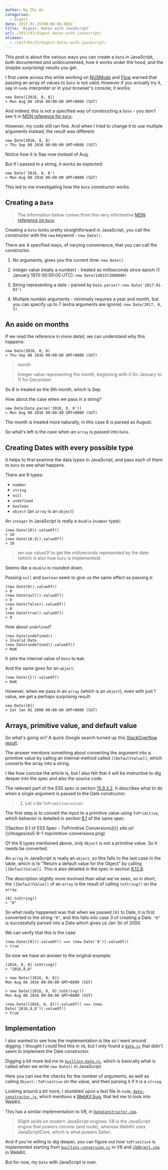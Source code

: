 ```yaml
---
author: Ng Zhi An
categories:
  - Digest
date: 2017-01-25T00:00:00.000Z
title: 'Digest: Dates with JavaScript'
url: /2017/01/digest-dates-with-javascript/
aliases:
  - /2017/01/25/digest-dates-with-javascript/
---
```


This post is about the various ways you can create a `Date` in JavaScript,
both documented and undocumented, how it works under the hood, and the (maybe surprising) results you get.

I first came across this while working on [NUSMods](http://v3.nusmods.com) and [Flow](https://flowtype.org) warned that passing an array of values to `Date` is not valid.
However if you actually try it, say in `node` interpreter or in your browser's console, it works:

```
new Date([2016, 8, 8])
> Mon Aug 08 2016 00:00:00 GMT+0800 (SGT)
```

And indeed, this is not a specified way of constructing a `Date` - you don't see it in [MDN reference for `Date`](https://developer.mozilla.org/en/docs/Web/JavaScript/Reference/Global_Objects/Date).

However, my code still ran fine. And when I tried to change it to use multiple arguments instead, the result was different:

```
new Date(2016, 8, 8)
> Thu Sep 08 2016 00:00:00 GMT+0800 (SGT)
```

Notice how it is Sep now instead of Aug.

But if I passed in a string, it works as expected:
```
new Date('2016, 8, 8')
> Mon Aug 08 2016 00:00:00 GMT+0800 (SGT)
```

This led to me investigating how the `Date` constructor works.

## Creating a `Date`

> The information below comes from this very informative [MDN reference on `Date`](https://developer.mozilla.org/en/docs/Web/JavaScript/Reference/Global_Objects/Date)

Creating a `Date` looks pretty straightforward in JavaScript, you call the constructor with the `new` keyword - `new Date()`.

There are 4 specified ways, of varying convenience, that you can call the constructor.

1. No arguments, gives you the current time: `new Date()`

2. Integer value (really a number) - treated as milliseconds since epoch (1 January 1970 00:00:00 UTC): `new Date(1483372800000)`

3. String representing a date - parsed by `Date.parse()`: `new Date('2017-01-03')`

4. Multiple number arguments - minimally requires a year and month, but you can specify up to 7 (extra arguments are ignore): `new Date(2017, 0, 3)`


## An aside on months

If we read the reference in more detail, we can understand why this happens:

```
new Date(2016, 8, 8)
> Thu Sep 08 2016 00:00:00 GMT+0800 (SGT)
```

> month
>
> Integer value representing the month, beginning with 0 for January to 11 for December.

So 8 is treated as the 9th month, which is Sep.


How about the case when we pass in a string?

```
new Date(Date.parse('2016, 8, 8'))
> Mon Aug 08 2016 00:00:00 GMT+0800 (SGT)
```

The month is treated more naturally, in this case 8 is parsed as August.

So what's left is the case when an `array` is passed into `Date`.

## Creating Dates with every possible type

It helps to first examine the data types in JavaScript,
and pass each of them to `Date` to see what happens.

There are 6 types:
- `number`
- `string`
- `null`
- `undefined`
- `boolean`
- `object` (an `array` is an `object`)

An `integer` in JavaScript is really a `double` (`number` type):

```
(new Date(10)).valueOf()
> 10
(new Date(10.9)).valueOf()
> 10
```

> we use valueOf to get the milliseconds represented by the date (which is also how `Date` is implemented)

Seems like a `double` is rounded down.

Passing `null` and `boolean` seem to give us the same effect as passing `0`:

```
(new Date(0)).valueOf()
> 0
(new Date(null)).valueOf()
> 0
(new Date(false)).valueOf()
> 0
(new Date(true)).valueOf()
> 0
```

How about `undefined`?

```
(new Date(undefined))
> Invalid Date
(new Date(undefined)).valueOf()
> NaN
```

It sets the internal value of `Date` to `NaN`.

And the same goes for an `object`:

```
(new Date({})).valueOf()
> NaN
```

However, when we pass in an `array` (which is an `object`), even with just 1 value, we get a perhaps surprising result:

```
new Date([0])
> Sat Jan 01 2000 00:00:00 GMT+0800 (SGT)
```

## Arrays, primitive value, and default value

So what's going on? A quick Google search turned up this [StackOverflow result](http://stackoverflow.com/questions/11291206/passing-an-array-to-the-javascript-date-constructor-is-it-standard).

The answer mentions something about converting the argument into a primitive value by calling an internal method called `[[DefaultValue]]`,
which converts the array into a string.

I like how concise the article is, but I also felt that it will be instructive to dig deeper into the spec and also the source code.

The relevant part of the ES5 spec is section [15.9.3.2](http://es5.github.io/#x15.9.3.2).
It describes what to do when a single argument is passed to the Date constructor.

> 1. Let v be `ToPrimitive(value)`

The first step is to convert the input to a primitive value using `ToPrimitive`, which behavior is detailed in section [9.1](http://es5.github.io/#x9.1) of the same spec.

![Section 9.1 of ES5 Spec - ToPrimitive Conversions]({{ site.url }}/images/es5-9-1-toprimitive-conversions.png)

Of the 6 types mentioned above, only `Object` is not a primitive value. So it needs be converted.

An `array` in JavaScript is really an `object`, so this falls to the last case in the table, which is to "Return a default value for the Object" by calling `[[DefaultValue]]`.
This is also detailed in the spec in section [8.12.8](http://es5.github.io/#x8.12.8).

The description slightly more involved than what we've seen, so in short, the `[[DefaultValue]]` of an `array` is the result of calling `toString()` on the `array`.

```
[0].toString()
> "0"
```

So what really happened was that when we passed `[0]` to Date, it is first converted to the string `"0"`, and this falls into case 3 of creating a Date.
`"0"` is successfully parsed into a Date which gives us Jan 1st of 2000.

We can verify that this is the case:

```
(new Date([0])).valueOf() === (new Date('0')).valueOf()
> true
```

So now we have an answer to the original example:

```
[2016, 8, 8].toString()
> "2016,8,8"

> new Date([2016, 8, 8])
Mon Aug 08 2016 00:00:00 GMT+0800 (SGT)

> new Date([2016, 8, 8].toString())
Mon Aug 08 2016 00:00:00 GMT+0800 (SGT)

(new Date([2016, 8, 8])).valueOf() === (new Date('2016,8,8')).valueOf()
> true
```

## Implementation

I also wanted to see how the implementation is like so I went around digging.
I thought I could find this in `V8`, but I only found a [`date.cc`](https://github.com/v8/v8/blob/master/src/date.cc) that didn't seem to implement the Date constructor.

Digging a bit more led me to [`builtins-date.cc`](https://github.com/v8/v8/blob/master/src/builtins/builtins-date.cc#L203), which is basically what is called when
we write `new Date()` in JavaScript.

Here you can see the checks for the number of arguments, as well as calling `Object::ToPrimitive` on the value, and then parsing it if it is a `string`.

Looking around a bit more, I stumbled upon a test file in `node`, [`date-constructor.js`](https://github.com/v8/v8/blob/master/test/webkit/date-constructor.js#L75),
which mentions a [WebKit bug](https://bugs.webkit.org/show_bug.cgi?id=26978),
that led me to look into WebKit.

This has a similar implementation to V8, in [`DateConstructor.cpp`](https://github.com/WebKit/webkit/blob/master/Source/JavaScriptCore/runtime/DateConstructor.cpp#L156).

> Slight aside on modern JavaScript engines: V8 is the JavaScript engine that powers chrome (and node), whereas WebKit uses JavaScriptCore, which is what powers Safari.

And if you're willing to dig deeper, you can figure out how `toPrimitive` is implemented starting from [`builtins-conversion.cc`](https://github.com/v8/v8/blob/f1441384ff3800885e5c6f074656bf8806986ff4/src/builtins/builtins-conversion.cc#L28) in V8 and [`JSObject.cpp`](https://github.com/WebKit/webkit/blob/b7d2a175887b03a34713bd86e545f3133f616018/Source/JavaScriptCore/runtime/JSObject.cpp#L1962) in WebKit.

But for now, my `Date` with JavaScript is over.
